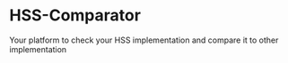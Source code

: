 # HSS-Comparator
Your platform to check your HSS implementation and compare it to other implementation
